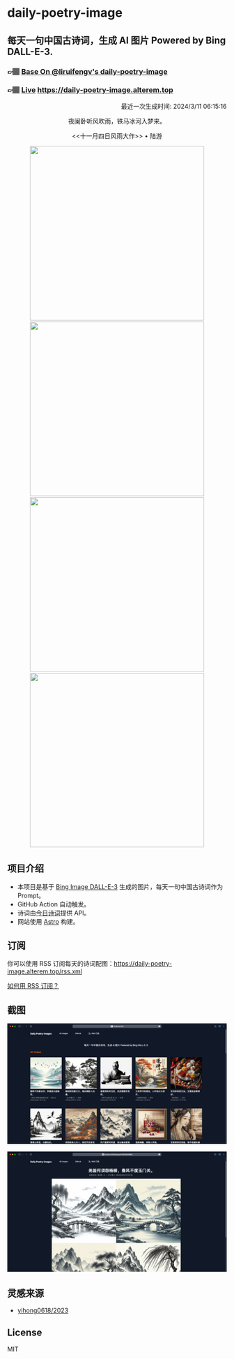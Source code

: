 
# daily-poetry-image

## 每天一句中国古诗词，生成 AI 图片 Powered by Bing DALL-E-3.

### 👉🏽 [Base On @liruifengv's daily-poetry-image](https://github.com/liruifengv/daily-poetry-image)

### 👉🏽 [Live](https://daily-poetry-image.alterem.top/) https://daily-poetry-image.alterem.top

<p align="right">
  最近一次生成时间: 2024/3/11 06:15:16
</p>
<p align="center">
夜阑卧听风吹雨，铁马冰河入梦来。
</p>
<p align="center">
<<十一月四日风雨大作>> • 陆游
</p>
<p align="center">
<img src="https://tse3.mm.bing.net/th/id/OIG3.SMv6TXIb_CQceCgf2fmw" height="400" width="400" />
<img src="https://tse1.mm.bing.net/th/id/OIG3._uoJ_tXqElQvyD0J2tXT" height="400" width="400" />
<img src="https://tse4.mm.bing.net/th/id/OIG3.GMJ3jWxdPJ_xRN2O1D_W" height="400" width="400" />
<img src="https://tse4.mm.bing.net/th/id/OIG3.V8SWL2kgZ8Dt9Y7mzZ.e" height="400" width="400" />
</p>

## 项目介绍

-   本项目是基于 [Bing Image DALL-E-3](https://www.bing.com/images/create) 生成的图片，每天一句中国古诗词作为 Prompt。
-   GitHub Action 自动触发。
-   诗词由[今日诗词](https://www.jinrishici.com/)提供 API。
-   网站使用 [Astro](https://astro.build) 构建。

## 订阅

你可以使用 RSS 订阅每天的诗词配图：https://daily-poetry-image.alterem.top/rss.xml

[如何用 RSS 订阅？](https://zhuanlan.zhihu.com/p/55026716)

## 截图

![图片列表](./screenshots/Snipaste_2023-12-28_21-00-26.png)

![图片详情](./screenshots/Snipaste_2023-12-28_21-00-53.png)

## 灵感来源

-   [yihong0618/2023](https://github.com/yihong0618/2023)

## License

MIT
